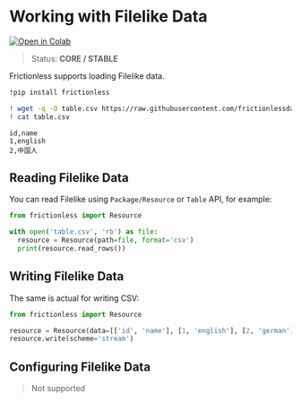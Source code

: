 # Working with Filelike Data

[![Open in Colab](https://colab.research.google.com/assets/colab-badge.svg)](https://colab.research.google.com/drive/1iC0rS6Q80D6lS7Pi6k65bCU5ytNhTtyZ)



> Status: **CORE / STABLE**

Frictionless supports loading Filelike data.


```bash
!pip install frictionless
```


```bash
! wget -q -O table.csv https://raw.githubusercontent.com/frictionlessdata/frictionless-py/master/data/table.csv
! cat table.csv
```

    id,name
    1,english
    2,中国人


## Reading Filelike Data


You can read Filelike using `Package/Resource` or `Table` API, for example:


```python
from frictionless import Resource

with open('table.csv', 'rb') as file:
  resource = Resource(path=file, format='csv')
  print(resource.read_rows())
```

## Writing Filelike Data

The same is actual for writing CSV:


```python
from frictionless import Resource

resource = Resource(data=[['id', 'name'], [1, 'english'], [2, 'german']])
resource.write(scheme='stream')
```

## Configuring Filelike Data

> Not supported